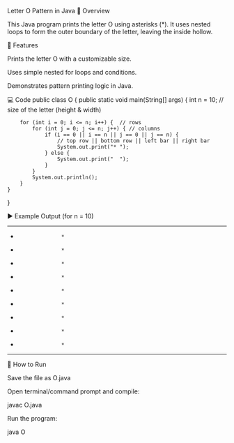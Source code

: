 Letter O Pattern in Java
📌 Overview

This Java program prints the letter O using asterisks (*).
It uses nested loops to form the outer boundary of the letter, leaving the inside hollow.

📝 Features

Prints the letter O with a customizable size.

Uses simple nested for loops and conditions.

Demonstrates pattern printing logic in Java.

💻 Code
public class O {
    public static void main(String[] args) {
        int n = 10; // size of the letter (height & width)

        for (int i = 0; i <= n; i++) {  // rows
            for (int j = 0; j <= n; j++) { // columns
                if (i == 0 || i == n || j == 0 || j == n) {
                    // top row || bottom row || left bar || right bar
                    System.out.print("* ");
                } else {
                    System.out.print("  ");
                }
            }
            System.out.println();
        }
    }
}

▶️ Example Output (for n = 10)
* * * * * * * * * * * 
*                   * 
*                   * 
*                   * 
*                   * 
*                   * 
*                   * 
*                   * 
*                   * 
*                   * 
* * * * * * * * * * * 

🚀 How to Run

Save the file as O.java

Open terminal/command prompt and compile:

javac O.java


Run the program:

java O
